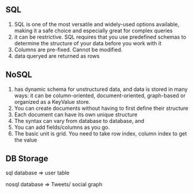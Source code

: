 ## SQL
1. SQL is one of the most versatile and widely-used options available, making it a safe choice and especially great for complex queries
2.  it can be restrictive. SQL requires that you use predefined schemas to determine the structure of your data before you work with it
3. Columns are pre-fixed. Cannot be modified.
4. data queryed are returned as rows

## NoSQL
1. has dynamic schema for unstructured data, and data is stored in many ways: it can be column-oriented, document-oriented, graph-based or organized as a KeyValue store. 
2. You can create documents without having to first define their structure
3. Each document can have its own unique structure
4. The syntax can vary from database to database, and
5. You can add fields/columns as you go.
6. The basic unit is grid. You need to take row index, column index to get the value


## DB Storage

sql database => user table

nosql database => Tweets/ social graph